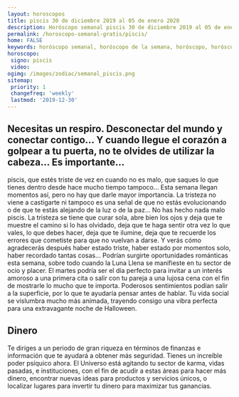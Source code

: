 ```yaml
---
layout: horoscopos
title: piscis 30 de diciembre 2019 al 05 de enero 2020 
description: Horóscopo semanal piscis 30 de diciembre 2019 al 05 de enero 2020. Necesitas un respiro. Desconectar del mundo y conectar contigo… Y cuando llegue el corazón a golpear a tu puerta, no te olvides de utilizar la cabeza… Es importante…
permalink: /horoscopo-semanal-gratis/piscis/
home: FALSE
keywords: horóscopo semanal, horóscopo de la semana, horóscopo, horóscopo gratis,horóscopos, horóscopo esperanza gracia, horoscopos piscis la semana, horóscopos gratis, Tarot, Astrologia, Zodíaco, piscis, horoscopo gratis, semanal
horoscopo:
 signo: piscis
 video:  
ogimg: /images/zodiac/semanal_piscis.png
sitemap:
 priority: 1
 changefreq: 'weekly'
 lastmod: '2019-12-30'
---
```




## Necesitas un respiro. Desconectar del mundo y conectar contigo… Y cuando llegue el corazón a golpear a tu puerta, no te olvides de utilizar la cabeza… Es importante…

piscis, que estés triste de vez en cuando no es malo, que saques lo que tienes dentro desde hace mucho tiempo tampoco… Esta semana llegan momentos así, pero no hay que darle mayor importancia. La tristeza no viene a castigarte ni tampoco es una señal de que no estás evolucionando o de que te estás alejando de la luz o de la paz… No has hecho nada malo piscis. La tristeza se tiene que curar sola, abre bien los ojos y deja que te muestre el camino si lo has olvidado, deja que te haga sentir otra vez lo que vales, lo que debes hacer, deja que te ilumine, deja que te recuerde los errores que cometiste para que no vuelvan a darse. Y verás cómo agradecerás después haber estado triste, haber estado por momentos solo, haber recordado tantas cosas…
Podrían surgirte oportunidades románticas esta semana, sobre todo cuando la Luna Llena se manifieste en tu sector de ocio y placer. El martes podría ser el día perfecto para invitar a un interés amoroso a una primera cita o salir con tu pareja a una lujosa cena con el fin de mostrarle lo mucho que te importa. Poderosos sentimientos podían salir a la superficie, por lo que te ayudaría pensar antes de hablar. Tu vida social se vislumbra mucho más animada, trayendo consigo una vibra perfecta para una extravagante noche de Halloween.

## Dinero

Te diriges a un periodo de gran riqueza en términos de finanzas e información que te ayudará a obtener más seguridad. Tienes un increíble poder psíquico ahora. El Universo está agitando tu sector de karma, vidas pasadas, e instituciones,  con el fin de acudir a estas áreas para hacer más dinero, encontrar nuevas ideas para productos y servicios únicos, o localizar lugares para invertir tu dinero para maximizar tus ganancias.